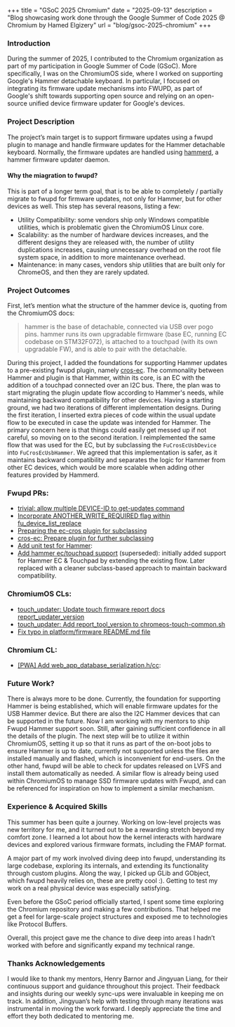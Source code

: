 +++
title = "GSoC 2025 Chromium"
date = "2025-09-13"
description = "Blog showcasing work done through the Google Summer of Code 2025 @ Chromium by Hamed Elgizery"
url = "blog/gsoc-2025-chromium"
+++

### Introduction
During the summer of 2025, I contributed to the Chromium organization
as part of my participation in Google Summer of Code (GSoC).
More specifically, I was on the ChromiumOS side, where I worked on
supporting Google's Hammer detachable keyboard.
In particular, I focused on integrating its firmware update mechanisms
into FWUPD, as part of Google's shift towards supporting open source
and relying on an open-source unified device firmware updater for
Google's devices.

### Project Description

The project’s main target is to support firmware updates using a
fwupd plugin to manage and handle firmware updates for the Hammer
detachable keyboard. Normally, the firmware updates are handled using
[hammerd](https://chromium.googlesource.com/chromiumos/platform2/+/HEAD/hammerd/README.md),
a hammer firmware updater daemon.

#### Why the miagration to fwupd? 

This is part of a longer term goal, that is to be able to completely / partially migrate to fwupd for firmware updates, not only for Hammer, but for other devices as well. This step has several reasons, listing a few:
- Utility Compatibility: some vendors ship only Windows compatible utilities, which is problematic given the ChromiumOS Linux core.
- Scalability: as the number of hardware devices increases, and the different designs they are released with, the number of utility duplications increases, causing unnecessary overhead on the root file system space, in addition to more maintenance overhead.
- Maintenance: in many cases, vendors ship utilities that are built only for ChromeOS, and then they are rarely updated.


### Project Outcomes 

First, let’s mention what the structure of the hammer device is,
quoting from the ChromiumOS docs:

> hammer is the base of detachable, connected via USB over pogo pins.
> hammer runs its own upgradable firmware (base EC, running EC codebase
> on STM32F072), is attached to a touchpad (with its own upgradable FW),
> and is able to pair with the detachable.

During this project, I added the foundations for supporting Hammer
updates to a pre-existing fwupd plugin, namely
[cros-ec](https://github.com/fwupd/fwupd/tree/main/plugins/cros-ec).
The commonality between Hammer and plugin is that Hammer, within its core, is an EC with the addition of a touchpad connected over an I2C bus.
There, the plan was to start migrating the plugin update flow according
to Hammer's needs, while maintaining backward compatibility for other
devices. Having a starting ground, we had two iterations of different
implementation designs. During the first iteration, I inserted extra
pieces of code within the usual update flow to be executed in case the
update was intended for Hammer. The primary concern here is that things
could easily get messed up if not careful, so moving on to the second
iteration. I reimplemented the same flow that was used for the EC,
but by subclassing the ``FuCrosEcUsbDevice`` into ``FuCrosEcUsbHammer``.
We agreed that this implementation is safer, as it maintains backward
compatibility and separates the logic for Hammer from other EC devices,
which would be more scalable when adding other features provided by Hammerd.

### Fwupd PRs:
- [trivial: allow multiple DEVICE-ID to get-updates command](https://github.com/fwupd/fwupd/pull/8837) 
- [Incorporate ANOTHER\_WRITE\_REQUIRED flag within fu\_device\_list\_replace](https://github.com/fwupd/fwupd/pull/9068)
- [Preparing the ec-cros plugin for subclassing](https://github.com/HamedElgizery/fwupd/pull/3)
- [cros-ec: Prepare plugin for further subclassing](https://github.com/fwupd/fwupd/pull/9289)
- [Add unit test for Hammer](https://github.com/HamedElgizery/fwupd/pull/4): 
- [Add hammer ec/touchpad support](https://github.com/HamedElgizery/fwupd/pull/2) (superseded): initially added support for 
Hammer EC & Touchpad by extending the existing flow. Later replaced with a cleaner
subclass-based approach to maintain backward compatibility.

### ChromiumOS CLs:
- [touch\_updater: Update touch firmware report docs report\_updater\_version](https://chromium-review.googlesource.com/c/chromiumos/platform/touch_updater/+/6580172)
- [touch\_updater: Add report\_tool\_version to chromeos-touch-common.sh](https://chromium-review.googlesource.com/c/chromiumos/platform/touch_updater/+/6375383)
- [Fix typo in platform/firmware README.md file](https://chromium-review.googlesource.com/c/chromiumos/platform/firmware/+/6438831)

### Chromium CL:
- [[PWA] Add web\_app\_database\_serialization.h/cc](https://chromium-review.googlesource.com/c/chromium/src/+/6304941):


### Future Work?
There is always more to be done. Currently, the foundation for supporting
Hammer is being established, which will enable firmware updates for the USB Hammer device.
But there are also the I2C Hammer devices that can be supported in the future.
Now I am working with my mentors to ship Fwupd Hammer support soon.
Still, after gaining sufficient confidence in all the details of the plugin.
The next step will be to utilize it within ChromiumOS, setting it up so that
it runs as part of the on-boot jobs to ensure Hammer is up to date,
currently not supported unless the files are installed manually and flashed,
which is inconvenient for end-users. On the other hand,
fwupd will be able to check for updates released on LVFS and install
them automatically as needed.
A similar flow is already being used within ChromiumOS to manage SSD
firmware updates with Fwupd, and can be referenced for inspiration on how
to implement a similar mechanism.

### Experience & Acquired Skills
This summer has been quite a journey. Working on low-level projects
was new territory for me, and it turned out to be a rewarding stretch
beyond my comfort zone. I learned a lot about how the kernel interacts
with hardware devices and explored various firmware formats,
including the FMAP format.

A major part of my work involved diving deep into fwupd,
understanding its large codebase, exploring its internals, and extending
its functionality through custom plugins. Along the way, I picked up GLib
and GObject, which fwupd heavily relies on, these are pretty cool :).
Getting to test my work on a real physical device was especially satisfying.

Even before the GSoC period officially started, I spent some time exploring
the Chromium repository and making a few contributions. That helped me get a
feel for large-scale project structures and exposed me to technologies like
Protocol Buffers.

Overall, this project gave me the chance to dive deep into areas I hadn’t
worked with before and significantly expand my technical range.

### Thanks Acknowledgements
I would like to thank my mentors, Henry Barnor and Jingyuan Liang, for their
continuous support and guidance throughout this project.
Their feedback and insights during our weekly sync-ups were invaluable in
keeping me on track. In addition, Jingyuan’s help with testing through
many iterations was instrumental in moving the work forward.
I deeply appreciate the time and effort they both dedicated to mentoring me.
